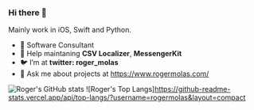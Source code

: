 ### Hi there 👋
Mainly work in iOS, Swift and Python.

- 📱 Software Consultant
- 🔭 Help maintaning **CSV Localizer**, **MessengerKit**
- 🐦 I’m at **twitter: roger_molas**
- 💬 Ask me about projects at https://www.rogermolas.com/

![Roger's GitHub stats](https://github-readme-stats.vercel.app/api?username=rogermolas&count_private=true)
![Roger's Top Langs]https://github-readme-stats.vercel.app/api/top-langs/?username=rogermolas&layout=compact
